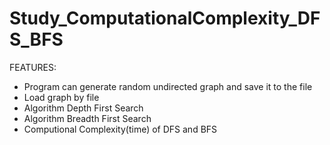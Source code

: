 # Study_ComputationalComplexity_DFS_BFS

FEATURES:

- Program can generate random undirected graph and save it to the file
- Load graph by file 
- Algorithm Depth First Search
- Algorithm Breadth First Search
- Computional Complexity(time) of DFS and BFS
